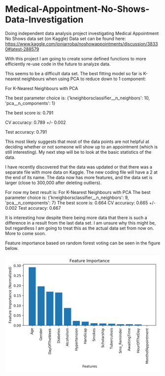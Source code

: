 # Medical-Appointment-No-Shows-Data-Investigation
Doing independent data analysis project investigating Medical Appointment No Shows data set (on Kaggle)
Data set can be found here: https://www.kaggle.com/joniarroba/noshowappointments/discussion/38330#latest-288579

With this project I am going to create some defined functions to more efficiently re-use code in the future to analyze data.

This seems to be a difficult data set.  The best fitting model so far is K-nearest neighbours when using PCA to reduce down to 1 component:

For K-Nearest Neighbours with PCA

The best parameter choice is:  {'kneighborsclassifier__n_neighbors': 10, 'pca__n_components': 1}

The best score is: 0.791

CV accuracy: 0.789 +/- 0.002

Test accuracy: 0.791

This most likely suggests that most of the data points are not helpful at deciding whether or not someone will show up to an appointment (which is still interesting).  My next step will be to look at the basic statistics of the data.


I have recently discovered that the data was updated or that there was a separate file with more data on Kaggle.  The new coding file will have a 2 at the end of its name.  The data now has more features, and the data set is larger (close to 300,000 after deleting outliers).

For now my best result is:
For K-Nearest Neighbours with PCA
The best parameter choice is:  {'kneighborsclassifier__n_neighbors': 9, 'pca__n_components': 7}
The best score is: 0.664
CV accuracy: 0.665 +/- 0.002
Test accuracy: 0.667

It is interesting how despite there being more data that there is such a difference in a result from the last data set.  I am unsure why this might be, but regardless I am going to treat this as the actual data set from now on.  More to come soon.

Feature importance based on random forest voting can be seen in the figure below.

![alt text](https://github.com/bgoodman90/Medical-Appointment-No-Shows-Data-Investigation/blob/master/NoShowFeatureImportance.png)
